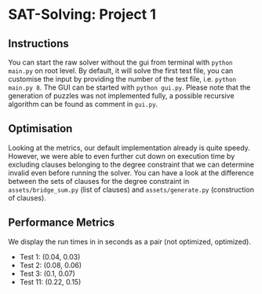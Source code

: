 # SAT-Solving: Project 1 

## Instructions

You can start the raw solver without the gui from terminal with `python main.py` on root level. By default, it will solve the first test file, you can customise the input by providing the number of the test file, i.e. `python main.py 8`. The GUI can be started with `python gui.py`. Please note that the generation of puzzles was not implemented fully, a possible recursive algorithm can be found as comment in `gui.py`.

## Optimisation

Looking at the metrics, our default implementation already is quite speedy. However, we were able to even further cut down on execution time by excluding clauses belonging to the degree constraint that we can determine invalid even before running the solver. You can have a look at the difference between the sets of clauses for the degree constraint in `assets/bridge_sum.py` (list of clauses) and `assets/generate.py` (construction of clauses).

## Performance Metrics

We display the run times in in seconds as a pair (not optimized, optimized).

- Test 1: (0.04, 0.03)
- Test 2: (0.08, 0.06)
- Test 3: (0.1, 0.07)
- Test 11: (0.22, 0.15)


